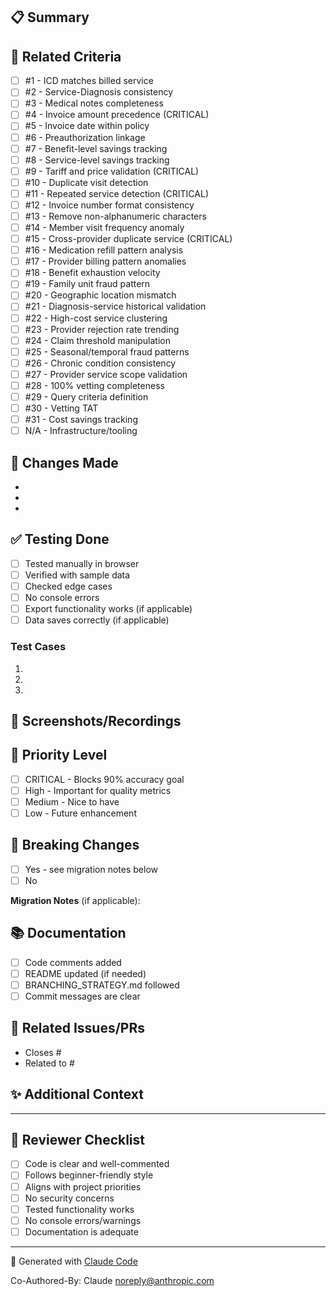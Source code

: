 ## 📋 Summary
<!-- Brief description of what this PR does -->



## 🎯 Related Criteria
<!-- Which of the 31 LCT Success Matrix criteria does this address? -->
- [ ] #1 - ICD matches billed service
- [ ] #2 - Service-Diagnosis consistency
- [ ] #3 - Medical notes completeness
- [ ] #4 - Invoice amount precedence (CRITICAL)
- [ ] #5 - Invoice date within policy
- [ ] #6 - Preauthorization linkage
- [ ] #7 - Benefit-level savings tracking
- [ ] #8 - Service-level savings tracking
- [ ] #9 - Tariff and price validation (CRITICAL)
- [ ] #10 - Duplicate visit detection
- [ ] #11 - Repeated service detection (CRITICAL)
- [ ] #12 - Invoice number format consistency
- [ ] #13 - Remove non-alphanumeric characters
- [ ] #14 - Member visit frequency anomaly
- [ ] #15 - Cross-provider duplicate service (CRITICAL)
- [ ] #16 - Medication refill pattern analysis
- [ ] #17 - Provider billing pattern anomalies
- [ ] #18 - Benefit exhaustion velocity
- [ ] #19 - Family unit fraud pattern
- [ ] #20 - Geographic location mismatch
- [ ] #21 - Diagnosis-service historical validation
- [ ] #22 - High-cost service clustering
- [ ] #23 - Provider rejection rate trending
- [ ] #24 - Claim threshold manipulation
- [ ] #25 - Seasonal/temporal fraud patterns
- [ ] #26 - Chronic condition consistency
- [ ] #27 - Provider service scope validation
- [ ] #28 - 100% vetting completeness
- [ ] #29 - Query criteria definition
- [ ] #30 - Vetting TAT
- [ ] #31 - Cost savings tracking
- [ ] N/A - Infrastructure/tooling

## 🔧 Changes Made
<!-- List the specific changes in this PR -->
-
-
-

## ✅ Testing Done
<!-- Describe how you tested these changes -->
- [ ] Tested manually in browser
- [ ] Verified with sample data
- [ ] Checked edge cases
- [ ] No console errors
- [ ] Export functionality works (if applicable)
- [ ] Data saves correctly (if applicable)

### Test Cases
<!-- Describe specific test scenarios -->
1.
2.
3.

## 📸 Screenshots/Recordings
<!-- If UI changes, include before/after screenshots -->



## 🎯 Priority Level
<!-- What's the priority of this work? -->
- [ ] CRITICAL - Blocks 90% accuracy goal
- [ ] High - Important for quality metrics
- [ ] Medium - Nice to have
- [ ] Low - Future enhancement

## 🚨 Breaking Changes
<!-- Does this break existing functionality? -->
- [ ] Yes - see migration notes below
- [ ] No

**Migration Notes** (if applicable):
<!-- Describe what users need to do to handle breaking changes -->



## 📚 Documentation
<!-- Have you updated documentation? -->
- [ ] Code comments added
- [ ] README updated (if needed)
- [ ] BRANCHING_STRATEGY.md followed
- [ ] Commit messages are clear

## 🔗 Related Issues/PRs
<!-- Link to related issues or PRs -->
- Closes #
- Related to #

## ✨ Additional Context
<!-- Any other info reviewers should know -->



---

## 👀 Reviewer Checklist
<!-- For reviewers - verify these before approving -->
- [ ] Code is clear and well-commented
- [ ] Follows beginner-friendly style
- [ ] Aligns with project priorities
- [ ] No security concerns
- [ ] Tested functionality works
- [ ] No console errors/warnings
- [ ] Documentation is adequate

---

🤖 Generated with [Claude Code](https://claude.com/claude-code)

Co-Authored-By: Claude <noreply@anthropic.com>
